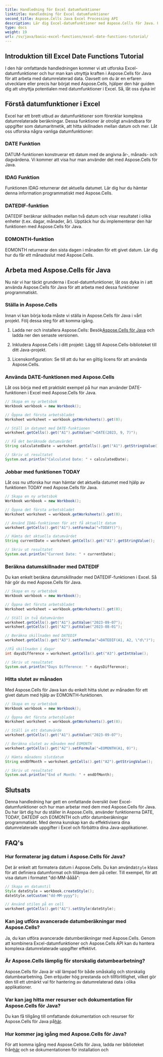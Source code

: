 ```yaml
---
title: Handledning för Excel datumfunktioner
linktitle: Handledning för Excel datumfunktioner
second_title: Aspose.Cells Java Excel Processing API
description: Lär dig Excel-datumfunktioner med Aspose.Cells för Java. Utforska steg-för-steg handledningar med källkod.
type: docs
weight: 19
url: /sv/java/basic-excel-functions/excel-date-functions-tutorial/
---
```


## Introduktion till Excel Date Functions Tutorial

I den här omfattande handledningen kommer vi att utforska Excel-datumfunktioner och hur man kan utnyttja kraften i Aspose.Cells för Java för att arbeta med datumrelaterad data. Oavsett om du är en erfaren utvecklare eller precis har börjat med Aspose.Cells, hjälper den här guiden dig att utnyttja potentialen med datumfunktioner i Excel. Så, låt oss dyka in!

## Förstå datumfunktioner i Excel

Excel har ett brett utbud av datumfunktioner som förenklar komplexa datumrelaterade beräkningar. Dessa funktioner är otroligt användbara för uppgifter som datumaritmetik, att hitta skillnaden mellan datum och mer. Låt oss utforska några vanliga datumfunktioner:

### DATE Funktion

DATUM-funktionen konstruerar ett datum med de angivna år-, månads- och dagvärdena. Vi kommer att visa hur man använder det med Aspose.Cells för Java.

### IDAG Funktion

Funktionen IDAG returnerar det aktuella datumet. Lär dig hur du hämtar denna information programmatiskt med Aspose.Cells.

### DATEDIF-funktion

DATEDIF beräknar skillnaden mellan två datum och visar resultatet i olika enheter (t.ex. dagar, månader, år). Upptäck hur du implementerar den här funktionen med Aspose.Cells för Java.

### EOMONTH-funktion

EOMONTH returnerar den sista dagen i månaden för ett givet datum. Lär dig hur du får ett månadsslut med Aspose.Cells.

## Arbeta med Aspose.Cells för Java

Nu när vi har täckt grunderna i Excel-datumfunktioner, låt oss dyka in i att använda Aspose.Cells för Java för att arbeta med dessa funktioner programmatiskt.

### Ställa in Aspose.Cells

Innan vi kan börja koda måste vi ställa in Aspose.Cells för Java i vårt projekt. Följ dessa steg för att komma igång.

1. Ladda ner och installera Aspose.Cells: Besök[Aspose.Cells för Java](https://releases.aspose.com/cells/java/) och ladda ner den senaste versionen.

2. Inkludera Aspose.Cells i ditt projekt: Lägg till Aspose.Cells-biblioteket till ditt Java-projekt.

3. Licenskonfiguration: Se till att du har en giltig licens för att använda Aspose.Cells.

### Använda DATE-funktionen med Aspose.Cells

Låt oss börja med ett praktiskt exempel på hur man använder DATE-funktionen i Excel med Aspose.Cells för Java.

```java
// Skapa en ny arbetsbok
Workbook workbook = new Workbook();

// Öppna det första arbetsbladet
Worksheet worksheet = workbook.getWorksheets().get(0);

// Ställ in datumet med DATE-funktionen
worksheet.getCells().get("A1").putValue("=DATE(2023, 9, 7)");

// Få det beräknade datumvärdet
String calculatedDate = worksheet.getCells().get("A1").getStringValue();

// Skriv ut resultatet
System.out.println("Calculated Date: " + calculatedDate);
```

### Jobbar med funktionen TODAY

Låt oss nu utforska hur man hämtar det aktuella datumet med hjälp av funktionen TODAY med Aspose.Cells för Java.

```java
// Skapa en ny arbetsbok
Workbook workbook = new Workbook();

// Öppna det första arbetsbladet
Worksheet worksheet = workbook.getWorksheets().get(0);

// Använd IDAG-funktionen för att få aktuellt datum
worksheet.getCells().get("A1").setFormula("=TODAY()");

// Hämta det aktuella datumvärdet
String currentDate = worksheet.getCells().get("A1").getStringValue();

// Skriv ut resultatet
System.out.println("Current Date: " + currentDate);
```

### Beräkna datumskillnader med DATEDIF

Du kan enkelt beräkna datumskillnader med DATEDIF-funktionen i Excel. Så här gör du med Aspose.Cells för Java.

```java
// Skapa en ny arbetsbok
Workbook workbook = new Workbook();

// Öppna det första arbetsbladet
Worksheet worksheet = workbook.getWorksheets().get(0);

// Ställ in två datumvärden
worksheet.getCells().get("A1").putValue("2023-09-07");
worksheet.getCells().get("A2").putValue("2023-08-01");

// Beräkna skillnaden med DATEDIF
worksheet.getCells().get("A3").setFormula("=DATEDIF(A1, A2, \"d\")");

//Få skillnaden i dagar
int daysDifference = worksheet.getCells().get("A3").getIntValue();

// Skriv ut resultatet
System.out.println("Days Difference: " + daysDifference);
```

### Hitta slutet av månaden

Med Aspose.Cells för Java kan du enkelt hitta slutet av månaden för ett givet datum med hjälp av EOMONTH-funktionen.

```java
// Skapa en ny arbetsbok
Workbook workbook = new Workbook();

// Öppna det första arbetsbladet
Worksheet worksheet = workbook.getWorksheets().get(0);

// Ställ in ett datumvärde
worksheet.getCells().get("A1").putValue("2023-09-07");

// Beräkna slutet av månaden med EOMONTH
worksheet.getCells().get("A2").setFormula("=EOMONTH(A1, 0)");

// Hämta månadens slutdatum
String endOfMonth = worksheet.getCells().get("A2").getStringValue();

// Skriv ut resultatet
System.out.println("End of Month: " + endOfMonth);
```

## Slutsats

Denna handledning har gett en omfattande översikt över Excel-datumfunktioner och hur man arbetar med dem med Aspose.Cells för Java. Du har lärt dig hur du ställer in Aspose.Cells, använder funktionerna DATE, TODAY, DATEDIF och EOMONTH och utför datumberäkningar programmatiskt. Med denna kunskap kan du effektivisera dina datumrelaterade uppgifter i Excel och förbättra dina Java-applikationer.

## FAQ's

### Hur formaterar jag datum i Aspose.Cells för Java?

 Det är enkelt att formatera datum i Aspose.Cells. Du kan använda`Style` klass för att definiera datumformat och tillämpa dem på celler. Till exempel, för att visa datum i formatet "dd-MM-åååå":

```java
// Skapa en datumstil
Style dateStyle = workbook.createStyle();
dateStyle.setCustom("dd-MM-yyyy");

// Använd stilen på en cell
worksheet.getCells().get("A1").setStyle(dateStyle);
```

### Kan jag utföra avancerade datumberäkningar med Aspose.Cells?

Ja, du kan utföra avancerade datumberäkningar med Aspose.Cells. Genom att kombinera Excel-datumfunktioner och Aspose.Cells API kan du hantera komplexa datumrelaterade uppgifter effektivt.

### Är Aspose.Cells lämplig för storskalig datumbearbetning?

Aspose.Cells för Java är väl lämpad för både småskalig och storskalig datumbearbetning. Den erbjuder hög prestanda och tillförlitlighet, vilket gör den till ett utmärkt val för hantering av datumrelaterad data i olika applikationer.

### Var kan jag hitta mer resurser och dokumentation för Aspose.Cells för Java?

 Du kan få tillgång till omfattande dokumentation och resurser för Aspose.Cells för Java på[här](https://reference.aspose.com/cells/java/).

### Hur kommer jag igång med Aspose.Cells för Java?

 För att komma igång med Aspose.Cells för Java, ladda ner biblioteket från[här](https://releases.aspose.com/cells/java/) och se dokumentationen för installation och